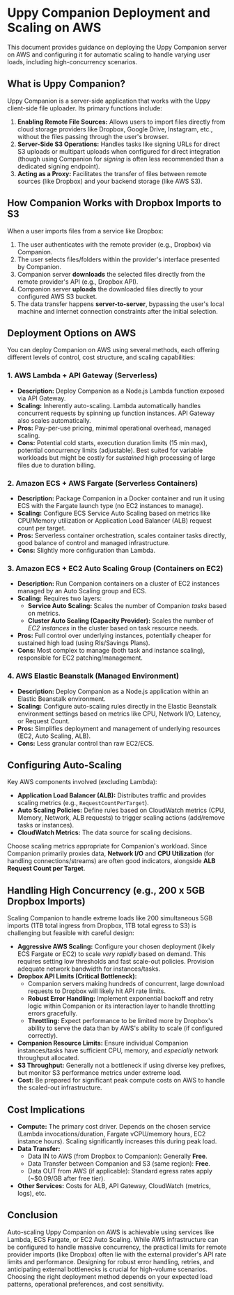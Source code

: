 # Uppy Companion Deployment and Scaling on AWS

This document provides guidance on deploying the Uppy Companion server on AWS and configuring it for automatic scaling to handle varying user loads, including high-concurrency scenarios.

## What is Uppy Companion?

Uppy Companion is a server-side application that works with the Uppy client-side file uploader. Its primary functions include:

1.  **Enabling Remote File Sources:** Allows users to import files directly from cloud storage providers like Dropbox, Google Drive, Instagram, etc., without the files passing through the user's browser.
2.  **Server-Side S3 Operations:** Handles tasks like signing URLs for direct S3 uploads or multipart uploads when configured for direct integration (though using Companion for *signing* is often less recommended than a dedicated signing endpoint).
3.  **Acting as a Proxy:** Facilitates the transfer of files between remote sources (like Dropbox) and your backend storage (like AWS S3).

## How Companion Works with Dropbox Imports to S3

When a user imports files from a service like Dropbox:

1.  The user authenticates with the remote provider (e.g., Dropbox) via Companion.
2.  The user selects files/folders within the provider's interface presented by Companion.
3.  Companion server **downloads** the selected files directly from the remote provider's API (e.g., Dropbox API).
4.  Companion server **uploads** the downloaded files directly to your configured AWS S3 bucket.
5.  The data transfer happens **server-to-server**, bypassing the user's local machine and internet connection constraints after the initial selection.

## Deployment Options on AWS

You can deploy Companion on AWS using several methods, each offering different levels of control, cost structure, and scaling capabilities:

### 1. AWS Lambda + API Gateway (Serverless)

*   **Description:** Deploy Companion as a Node.js Lambda function exposed via API Gateway.
*   **Scaling:** Inherently auto-scaling. Lambda automatically handles concurrent requests by spinning up function instances. API Gateway also scales automatically.
*   **Pros:** Pay-per-use pricing, minimal operational overhead, managed scaling.
*   **Cons:** Potential cold starts, execution duration limits (15 min max), potential concurrency limits (adjustable). Best suited for variable workloads but might be costly for *sustained* high processing of large files due to duration billing.

### 2. Amazon ECS + AWS Fargate (Serverless Containers)

*   **Description:** Package Companion in a Docker container and run it using ECS with the Fargate launch type (no EC2 instances to manage).
*   **Scaling:** Configure ECS Service Auto Scaling based on metrics like CPU/Memory utilization or Application Load Balancer (ALB) request count per target.
*   **Pros:** Serverless container orchestration, scales container tasks directly, good balance of control and managed infrastructure.
*   **Cons:** Slightly more configuration than Lambda.

### 3. Amazon ECS + EC2 Auto Scaling Group (Containers on EC2)

*   **Description:** Run Companion containers on a cluster of EC2 instances managed by an Auto Scaling group and ECS.
*   **Scaling:** Requires two layers:
    *   **Service Auto Scaling:** Scales the number of Companion *tasks* based on metrics.
    *   **Cluster Auto Scaling (Capacity Provider):** Scales the number of *EC2 instances* in the cluster based on task resource needs.
*   **Pros:** Full control over underlying instances, potentially cheaper for sustained high load (using RIs/Savings Plans).
*   **Cons:** Most complex to manage (both task and instance scaling), responsible for EC2 patching/management.

### 4. AWS Elastic Beanstalk (Managed Environment)

*   **Description:** Deploy Companion as a Node.js application within an Elastic Beanstalk environment.
*   **Scaling:** Configure auto-scaling rules directly in the Elastic Beanstalk environment settings based on metrics like CPU, Network I/O, Latency, or Request Count.
*   **Pros:** Simplifies deployment and management of underlying resources (EC2, Auto Scaling, ALB).
*   **Cons:** Less granular control than raw EC2/ECS.

## Configuring Auto-Scaling

Key AWS components involved (excluding Lambda):

*   **Application Load Balancer (ALB):** Distributes traffic and provides scaling metrics (e.g., `RequestCountPerTarget`).
*   **Auto Scaling Policies:** Define rules based on CloudWatch metrics (CPU, Memory, Network, ALB requests) to trigger scaling actions (add/remove tasks or instances).
*   **CloudWatch Metrics:** The data source for scaling decisions.

Choose scaling metrics appropriate for Companion's workload. Since Companion primarily proxies data, **Network I/O** and **CPU Utilization** (for handling connections/streams) are often good indicators, alongside **ALB Request Count per Target**.

## Handling High Concurrency (e.g., 200 x 5GB Dropbox Imports)

Scaling Companion to handle extreme loads like 200 simultaneous 5GB imports (1TB total ingress from Dropbox, 1TB total egress to S3) is challenging but feasible with careful design:

*   **Aggressive AWS Scaling:** Configure your chosen deployment (likely ECS Fargate or EC2) to scale *very rapidly* based on demand. This requires setting low thresholds and fast scale-out policies. Provision adequate network bandwidth for instances/tasks.
*   **Dropbox API Limits (Critical Bottleneck):**
    *   Companion servers making hundreds of concurrent, large download requests to Dropbox will likely hit API rate limits.
    *   **Robust Error Handling:** Implement exponential backoff and retry logic within Companion or its interaction layer to handle throttling errors gracefully.
    *   **Throttling:** Expect performance to be limited more by Dropbox's ability to serve the data than by AWS's ability to scale (if configured correctly).
*   **Companion Resource Limits:** Ensure individual Companion instances/tasks have sufficient CPU, memory, and *especially* network throughput allocated.
*   **S3 Throughput:** Generally not a bottleneck if using diverse key prefixes, but monitor S3 performance metrics under extreme load.
*   **Cost:** Be prepared for significant peak compute costs on AWS to handle the scaled-out infrastructure.

## Cost Implications

*   **Compute:** The primary cost driver. Depends on the chosen service (Lambda invocations/duration, Fargate vCPU/memory hours, EC2 instance hours). Scaling significantly increases this during peak load.
*   **Data Transfer:**
    *   Data IN to AWS (from Dropbox to Companion): Generally **Free**.
    *   Data Transfer between Companion and S3 (same region): **Free**.
    *   Data OUT from AWS (if applicable): Standard egress rates apply (~$0.09/GB after free tier).
*   **Other Services:** Costs for ALB, API Gateway, CloudWatch (metrics, logs), etc.

## Conclusion

Auto-scaling Uppy Companion on AWS is achievable using services like Lambda, ECS Fargate, or EC2 Auto Scaling. While AWS infrastructure can be configured to handle massive concurrency, the practical limits for remote provider imports (like Dropbox) often lie with the external provider's API rate limits and performance. Designing for robust error handling, retries, and anticipating external bottlenecks is crucial for high-volume scenarios. Choosing the right deployment method depends on your expected load patterns, operational preferences, and cost sensitivity. 